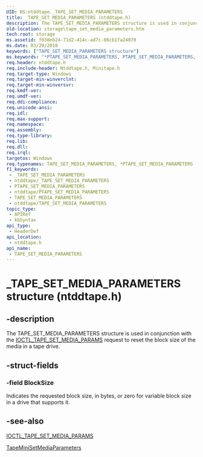 ```yaml
---
UID: NS:ntddtape._TAPE_SET_MEDIA_PARAMETERS
title: _TAPE_SET_MEDIA_PARAMETERS (ntddtape.h)
description: The TAPE_SET_MEDIA_PARAMETERS structure is used in conjunction with the IOCTL_TAPE_SET_MEDIA_PARAMS request to reset the block size of the media in a tape drive.
old-location: storage\tape_set_media_parameters.htm
tech.root: storage
ms.assetid: f038eb24-71d2-414c-ad7c-06cb1fa24070
ms.date: 03/29/2018
keywords: ["TAPE_SET_MEDIA_PARAMETERS structure"]
ms.keywords: "*PTAPE_SET_MEDIA_PARAMETERS, PTAPE_SET_MEDIA_PARAMETERS, PTAPE_SET_MEDIA_PARAMETERS structure pointer [Storage Devices], TAPE_SET_MEDIA_PARAMETERS, TAPE_SET_MEDIA_PARAMETERS structure [Storage Devices], _TAPE_SET_MEDIA_PARAMETERS, ntddtape/PTAPE_SET_MEDIA_PARAMETERS, ntddtape/TAPE_SET_MEDIA_PARAMETERS, storage.tape_set_media_parameters, structs-tape_83d386fe-a430-4c8f-af97-2f6c7ecc4b67.xml"
req.header: ntddtape.h
req.include-header: Ntddtape.h, Minitape.h
req.target-type: Windows
req.target-min-winverclnt: 
req.target-min-winversvr: 
req.kmdf-ver: 
req.umdf-ver: 
req.ddi-compliance: 
req.unicode-ansi: 
req.idl: 
req.max-support: 
req.namespace: 
req.assembly: 
req.type-library: 
req.lib: 
req.dll: 
req.irql: 
targetos: Windows
req.typenames: TAPE_SET_MEDIA_PARAMETERS, *PTAPE_SET_MEDIA_PARAMETERS
f1_keywords:
 - _TAPE_SET_MEDIA_PARAMETERS
 - ntddtape/_TAPE_SET_MEDIA_PARAMETERS
 - PTAPE_SET_MEDIA_PARAMETERS
 - ntddtape/PTAPE_SET_MEDIA_PARAMETERS
 - TAPE_SET_MEDIA_PARAMETERS
 - ntddtape/TAPE_SET_MEDIA_PARAMETERS
topic_type:
 - APIRef
 - kbSyntax
api_type:
 - HeaderDef
api_location:
 - ntddtape.h
api_name:
 - TAPE_SET_MEDIA_PARAMETERS
---
```


# _TAPE_SET_MEDIA_PARAMETERS structure (ntddtape.h)


## -description

The TAPE_SET_MEDIA_PARAMETERS structure is used in conjunction with the <a href="https://docs.microsoft.com/windows-hardware/drivers/ddi/ntddtape/ni-ntddtape-ioctl_tape_set_media_params">IOCTL_TAPE_SET_MEDIA_PARAMS</a> request to reset the block size of the media in a tape drive.

## -struct-fields

### -field BlockSize

Indicates the requested block size, in bytes, or zero for variable block size in a drive that supports it.

## -see-also

<a href="https://docs.microsoft.com/windows-hardware/drivers/ddi/ntddtape/ni-ntddtape-ioctl_tape_set_media_params">IOCTL_TAPE_SET_MEDIA_PARAMS</a>



<a href="https://docs.microsoft.com/windows-hardware/drivers/ddi/minitape/nc-minitape-tape_process_command_routine">TapeMiniSetMediaParameters</a>

